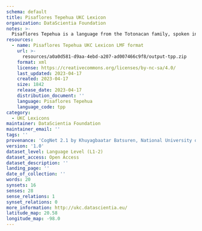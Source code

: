 ```yaml
---
schema: default
title: Pisaflores Tepehua UKC Lexicon
organization: DataScientia Foundation
notes: >-
  Pisaflores Tepehua is a language from the Totonacan family, spoken in North America. The UKC Lexicon of Pisaflores Tepehua is represented as a lexico-semantic network. It consists of words, word senses, synsets, as well as sense-level and synset-level relationships.
resources:
  - name: Pisaflores Tepehua UKC Lexicon LMF format
    url: >-
      resources/a0a0d581-d9aa-4ebd-a207-ad007466c9f8/output-tpp.zip
    format: xml
    license: https://creativecommons.org/licenses/by-nc-sa/4.0/
    last_updated: 2023-04-17
    created: 2023-04-17
    size: 1842
    release_date: 2023-04-17
    distribution_document: ''
    language: Pisaflores Tepehua
    language_code: tpp
category:
  - UKC Lexicons
maintainer: DataScientia Foundation
maintainer_email: ''
tags: ''
provenance: 'CogNet 2.1 by Khuyagbaatar Batsuren, National University of Mongolia (http://cognet.ukc.disi.unitn.it); Antonymy 1.0 by Gábor Bella (http://ukc.datascientia.eu); Native Languages of the Americas 2021.11. by Laura Redish and Orrin Lewis (http://www.native-languages.org); Princeton WordNet 2.1 by Princeton University (https://wordnet.princeton.edu)'
version: '1.0'
dataset_level: Language Level (L1-2)
dataset_access: Open Access
dataset_description: ''
landing_page: ''
date_of_collection: ''
words: 20
synsets: 16
senses: 28
sense_relations: 1
synset_relations: 0
more_information: http://ukc.datascientia.eu/
latitude_map: 20.58
longitude_map: -98.0
---
```

